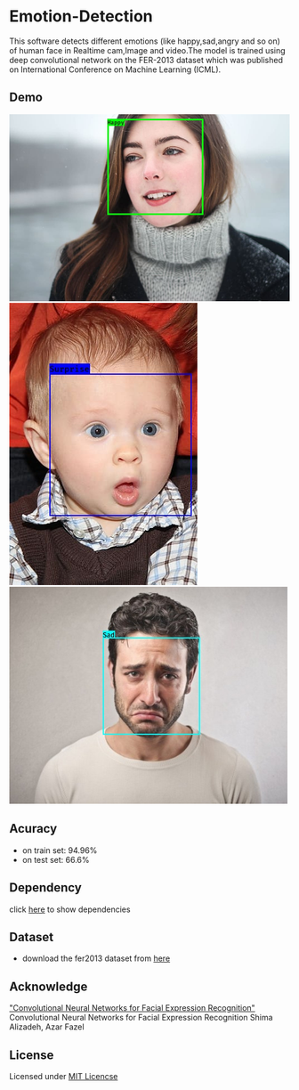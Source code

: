 # Emotion-Detection
This software detects different emotions (like happy,sad,angry and so on) of human face in 
Realtime cam,Image and video.The model is trained using deep convolutional network on the 
FER-2013 dataset which was published on International Conference on Machine Learning (ICML). 

## Demo
![Test image 1](prediction/Happy.jpg)
![Test image 2](prediction/Surprise.jpg)
![Test image 2](prediction/Sad.jpg)

## Acuracy
* on train set: 94.96%
* on test set: 66.6%

## Dependency
 click [here](requirements.txt) to show dependencies 

## Dataset
* download the fer2013 dataset from [here](https://www.kaggle.com/c/challenges-in-representation-learning-facial-expression-recognition-challenge/data)

## Acknowledge
["Convolutional Neural Networks for Facial Expression Recognition"](https://arxiv.org/abs/1704.06756) Convolutional Neural Networks for Facial Expression Recognition Shima Alizadeh, Azar Fazel

## License
Licensed under [MIT Licencse](LICENSE.md)
